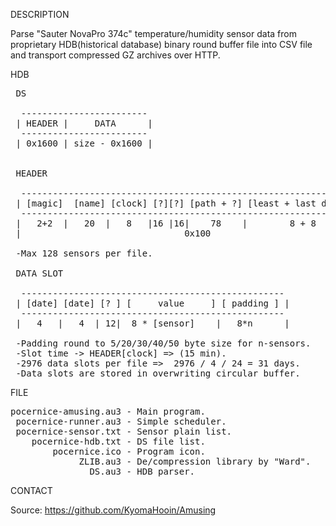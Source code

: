 
DESCRIPTION

Parse "Sauter NovaPro 374c" temperature/humidity sensor data from proprietary HDB(historical database) binary round buffer file into CSV file and transport compressed GZ archives over HTTP.

HDB

<pre>
 DS

  ------------------------
 | HEADER |     DATA      |
  ------------------------
 | 0x1600 | size - 0x1600 |


 HEADER

  -------------------------------------------------------------------------------
 | [magic]  [name] [clock] [?][?] [path + ?] [least + last date] [? ]  [sensor]  |
  -------------------------------------------------------------------------------
 |   2+2  |   20  |   8   |16 |16|    78    |        8 + 8     | 98  |  42 * 128 |
 |                               0x100                               |           |

 -Max 128 sensors per file.

 DATA SLOT

  --------------------------------------------------
 | [date] [date] [? ] [     value     ] [ padding ] |
  --------------------------------------------------
 |   4   |   4  | 12|  8 * [sensor]    |   8*n      |

 -Padding round to 5/20/30/40/50 byte size for n-sensors.
 -Slot time -> HEADER[clock] => (15 min).
 -2976 data slots per file =>  2976 / 4 / 24 = 31 days.
 -Data slots are stored in overwriting circular buffer.
</pre>

FILE

<pre>
pocernice-amusing.au3 - Main program.
 pocernice-runner.au3 - Simple scheduler.
 pocernice-sensor.txt - Sensor plain list.
    pocernice-hdb.txt - DS file list.
        pocernice.ico - Program icon.
             ZLIB.au3 - De/compression library by "Ward".
               DS.au3 - HDB parser.
</pre>

CONTACT

Source: https://github.com/KyomaHooin/Amusing
